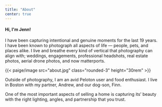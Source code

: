 ```yaml
---
title: "About"
center: true
---
```


#### Hi, I'm Jenn!

I have been capturing intentional and genuine moments for the last 19 years. I have been known to photograph all aspects of life — people, pets, and places alike. I live and breathe every kind of vertical that photography can align with; weddings, engagements, professional headshots, real estate photos, aerial drone photos, and now matterports. 

{{< paige/image src="about.jpg" class="rounded-3" height="30rem" >}}

Outside of photography, I am an avid Peloton user and food enthusiast. I live in Boston with my partner, Andrew, and our dog-son, Finn. 

One of the most important aspects of selling a home is capturing its’ beauty with the right lighting, angles, and partnership that you trust. 